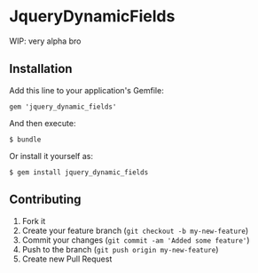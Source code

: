 # JqueryDynamicFields

WIP: very alpha bro

## Installation

Add this line to your application's Gemfile:

    gem 'jquery_dynamic_fields'

And then execute:

    $ bundle

Or install it yourself as:

    $ gem install jquery_dynamic_fields

## Contributing

1. Fork it
2. Create your feature branch (`git checkout -b my-new-feature`)
3. Commit your changes (`git commit -am 'Added some feature'`)
4. Push to the branch (`git push origin my-new-feature`)
5. Create new Pull Request
